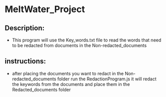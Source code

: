 # MeltWater_Project
## Description: 
* This program will use the Key_words.txt file to read the words that need to be redacted from documents in the Non-redacted_documents
## instructions: 
* after placing the documents you want to redact in the Non-redacted_documents folder run the RedactionProgram.js it will redact the keywords from the documents and place them in the Redacted_documents folder
